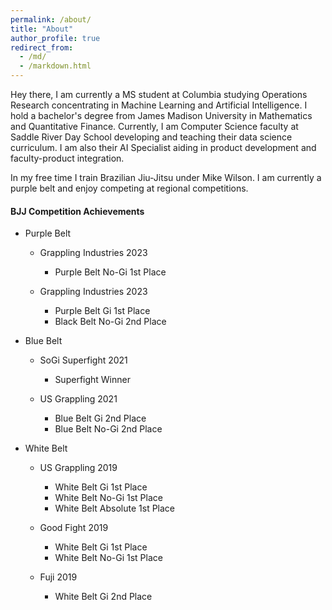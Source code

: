 ```yaml
---
permalink: /about/
title: "About"
author_profile: true
redirect_from: 
  - /md/
  - /markdown.html
---
```


Hey there, I am currently a MS student at Columbia studying Operations Research concentrating in Machine Learning and Artificial Intelligence. I hold a bachelor's degree from James Madison University in Mathematics and Quantitative Finance. Currently, I am Computer Science faculty at Saddle River Day School developing and teaching their data science curriculum. I am also their AI Specialist aiding in product development and faculty-product integration.

In my free time I train Brazilian Jiu-Jitsu under Mike Wilson. I am currently a purple belt and enjoy competing at regional competitions.

#### BJJ Competition Achievements

  * Purple Belt
      * Grappling Industries 2023
          * Purple Belt No-Gi 1st Place
      
      * Grappling Industries 2023
          * Purple Belt Gi 1st Place
          * Black Belt No-Gi 2nd Place

  * Blue Belt
      * SoGi Superfight 2021
          * Superfight Winner
      
      * US Grappling 2021
          * Blue Belt Gi 2nd Place
          * Blue Belt No-Gi 2nd Place
       
  * White Belt

      * US Grappling 2019
          * White Belt Gi 1st Place
          * White Belt No-Gi 1st Place
          * White Belt Absolute 1st Place
       
      * Good Fight 2019
          * White Belt Gi 1st Place
          * White Belt No-Gi 1st Place
      
      * Fuji 2019
          * White Belt Gi 2nd Place


